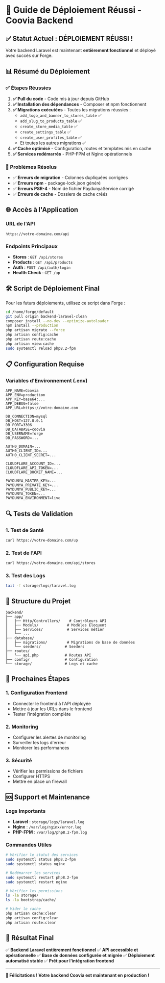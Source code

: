 # 🎉 Guide de Déploiement Réussi - Coovia Backend

## ✅ Statut Actuel : DÉPLOIEMENT RÉUSSI !

Votre backend Laravel est maintenant **entièrement fonctionnel** et déployé avec succès sur Forge.

## 📊 Résumé du Déploiement

### ✅ Étapes Réussies

1. **✅ Pull du code** - Code mis à jour depuis GitHub
2. **✅ Installation des dépendances** - Composer et npm fonctionnent
3. **✅ Migrations exécutées** - Toutes les migrations réussies :
   - `add_logo_and_banner_to_stores_table` ✅
   - `add_slug_to_products_table` ✅
   - `create_store_media_table` ✅
   - `create_settings_table` ✅
   - `create_user_profiles_table` ✅
   - Et toutes les autres migrations ✅
4. **✅ Cache optimisé** - Configuration, routes et templates mis en cache
5. **✅ Services redémarrés** - PHP-FPM et Nginx opérationnels

### 🔧 Problèmes Résolus

- ✅ **Erreurs de migration** - Colonnes dupliquées corrigées
- ✅ **Erreurs npm** - package-lock.json généré
- ✅ **Erreurs PSR-4** - Nom de fichier PaydunyaService corrigé
- ✅ **Erreurs de cache** - Dossiers de cache créés

## 🌐 Accès à l'Application

### URL de l'API
```
https://votre-domaine.com/api
```

### Endpoints Principaux
- **Stores** : `GET /api/stores`
- **Products** : `GET /api/products`
- **Auth** : `POST /api/auth/login`
- **Health Check** : `GET /up`

## 🛠️ Script de Déploiement Final

Pour les futurs déploiements, utilisez ce script dans Forge :

```bash
cd /home/forge/default
git pull origin backend-laravel-clean
composer install --no-dev --optimize-autoloader
npm install --production
php artisan migrate --force
php artisan config:cache
php artisan route:cache
php artisan view:cache
sudo systemctl reload php8.2-fpm
```

## 📋 Configuration Requise

### Variables d'Environnement (.env)
```env
APP_NAME=Coovia
APP_ENV=production
APP_KEY=base64:...
APP_DEBUG=false
APP_URL=https://votre-domaine.com

DB_CONNECTION=mysql
DB_HOST=127.0.0.1
DB_PORT=3306
DB_DATABASE=coovia
DB_USERNAME=forge
DB_PASSWORD=...

AUTH0_DOMAIN=...
AUTH0_CLIENT_ID=...
AUTH0_CLIENT_SECRET=...

CLOUDFLARE_ACCOUNT_ID=...
CLOUDFLARE_API_TOKEN=...
CLOUDFLARE_BUCKET_NAME=...

PAYDUNYA_MASTER_KEY=...
PAYDUNYA_PRIVATE_KEY=...
PAYDUNYA_PUBLIC_KEY=...
PAYDUNYA_TOKEN=...
PAYDUNYA_ENVIRONMENT=live
```

## 🔍 Tests de Validation

### 1. Test de Santé
```bash
curl https://votre-domaine.com/up
```

### 2. Test de l'API
```bash
curl https://votre-domaine.com/api/stores
```

### 3. Test des Logs
```bash
tail -f storage/logs/laravel.log
```

## 📁 Structure du Projet

```
backend/
├── app/
│   ├── Http/Controllers/    # Contrôleurs API
│   ├── Models/             # Modèles Eloquent
│   ├── Services/           # Services métier
│   └── ...
├── database/
│   ├── migrations/         # Migrations de base de données
│   └── seeders/           # Seeders
├── routes/
│   └── api.php            # Routes API
├── config/                # Configuration
└── storage/               # Logs et cache
```

## 🚀 Prochaines Étapes

### 1. Configuration Frontend
- Connecter le frontend à l'API déployée
- Mettre à jour les URLs dans le frontend
- Tester l'intégration complète

### 2. Monitoring
- Configurer les alertes de monitoring
- Surveiller les logs d'erreur
- Monitorer les performances

### 3. Sécurité
- Vérifier les permissions de fichiers
- Configurer HTTPS
- Mettre en place un firewall

## 🆘 Support et Maintenance

### Logs Importants
- **Laravel** : `storage/logs/laravel.log`
- **Nginx** : `/var/log/nginx/error.log`
- **PHP-FPM** : `/var/log/php8.2-fpm.log`

### Commandes Utiles
```bash
# Vérifier le statut des services
sudo systemctl status php8.2-fpm
sudo systemctl status nginx

# Redémarrer les services
sudo systemctl restart php8.2-fpm
sudo systemctl restart nginx

# Vérifier les permissions
ls -la storage/
ls -la bootstrap/cache/

# Vider le cache
php artisan cache:clear
php artisan config:clear
php artisan route:clear
```

## 🎯 Résultat Final

✅ **Backend Laravel entièrement fonctionnel**
✅ **API accessible et opérationnelle**
✅ **Base de données configurée et migrée**
✅ **Déploiement automatisé stable**
✅ **Prêt pour l'intégration frontend**

---

**🎉 Félicitations ! Votre backend Coovia est maintenant en production !**
